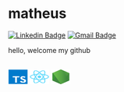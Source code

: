 # matheus

[![Linkedin Badge](https://img.shields.io/badge/-Matheus%20Barbosa-212121?style=flat-square&logo=Linkedin&logoColor=white&link=https://www.linkedin.com/in/mxtheusbm/)](https://www.linkedin.com/in/mxtheusbm/) 
[![Gmail Badge](https://img.shields.io/badge/-mxtheusbm@gmail.com-212121?style=flat-square&logo=Gmail&logoColor=white&link=mailto:mxtheusbm@gmail.com)](mailto:mxtheusbm@gmail.com)

hello, welcome my github

<div style="display: inline_block"><br>
<img align="center" alt="Ts" height="30" width="40" src="https://raw.githubusercontent.com/devicons/devicon/master/icons/typescript/typescript-plain.svg">
<img align="center" alt="React" height="30" width="40" src="https://raw.githubusercontent.com/devicons/devicon/master/icons/react/react-original.svg">
<img align="center" alt="Node" height="30" width="40" src="https://raw.githubusercontent.com/devicons/devicon/master/icons/nodejs/nodejs-original.svg">
</div>



